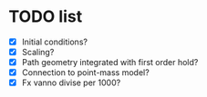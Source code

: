 # TODO list

- [x] Initial conditions?
- [x] Scaling?
- [x] Path geometry integrated with first order hold?
- [x] Connection to point-mass model?
- [x] Fx vanno divise per 1000?
